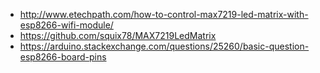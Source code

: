 - http://www.etechpath.com/how-to-control-max7219-led-matrix-with-esp8266-wifi-module/
- https://github.com/squix78/MAX7219LedMatrix
- https://arduino.stackexchange.com/questions/25260/basic-question-esp8266-board-pins
